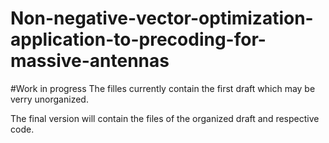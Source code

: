 # Non-negative-vector-optimization-application-to-precoding-for-massive-antennas

#Work in progress
The filles currently contain the first draft which may be verry unorganized.

The final version will contain the files of the organized draft and respective code.
